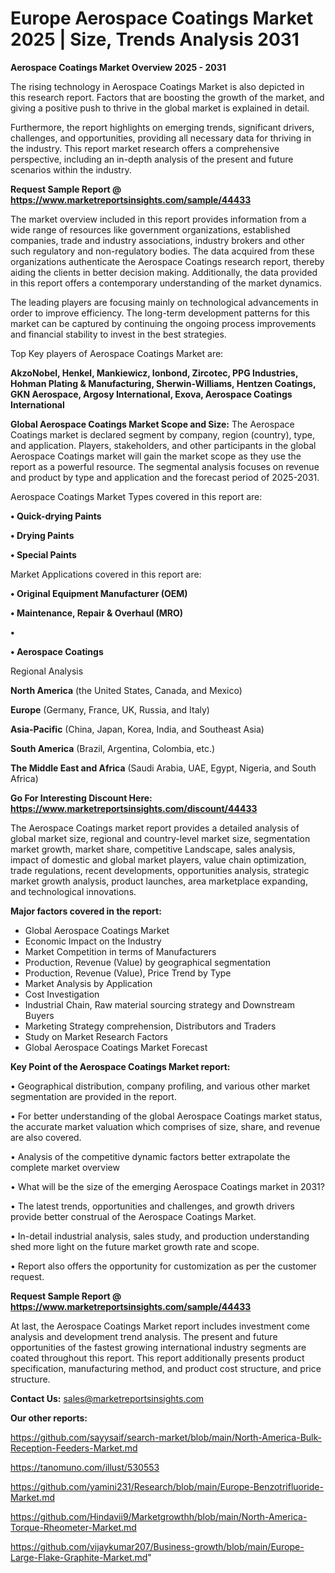 # Europe Aerospace Coatings Market 2025 | Size, Trends Analysis 2031

<Strong> Aerospace Coatings Market Overview 2025 - 2031</strong>

The rising technology in Aerospace Coatings Market is also depicted in this research report. Factors that are boosting the growth of the market, and giving a positive push to thrive in the global market is explained in detail.

Furthermore, the report highlights on emerging trends, significant drivers, challenges, and opportunities, providing all necessary data for thriving in the industry. This report market research offers a comprehensive perspective, including an in-depth analysis of the present and future scenarios within the industry.

<strong>Request Sample Report @ <a href=https://www.marketreportsinsights.com/sample/44433>https://www.marketreportsinsights.com/sample/44433</a></strong>

The market overview included in this report provides information from a wide range of resources like government organizations, established companies, trade and industry associations, industry brokers and other such regulatory and non-regulatory bodies. The data acquired from these organizations authenticate the Aerospace Coatings research report, thereby aiding the clients in better decision making. Additionally, the data provided in this report offers a contemporary understanding of the market dynamics.

The leading players are focusing mainly on technological advancements in order to improve efficiency. The long-term development patterns for this market can be captured by continuing the ongoing process improvements and financial stability to invest in the best strategies.

Top Key players of Aerospace Coatings Market are:

<strong>AkzoNobel, Henkel, Mankiewicz, Ionbond, Zircotec, PPG Industries, Hohman Plating & Manufacturing, Sherwin-Williams, Hentzen Coatings, GKN Aerospace, Argosy International, Exova, Aerospace Coatings International</strong>

<strong><b>Global Aerospace Coatings Market Scope and Size:</b></strong>
The Aerospace Coatings market is declared segment by company, region (country), type, and application. Players, stakeholders, and other participants in the global Aerospace Coatings market will gain the market scope as they use the report as a powerful resource. The segmental analysis focuses on revenue and product by type and application and the forecast period of 2025-2031.

Aerospace Coatings Market Types covered in this report are:

<strong>•  Quick-drying Paints

•  Drying Paints

•  Special Paints</strong>

Market Applications covered in this report are:

<strong>•  Original Equipment Manufacturer (OEM)

•  Maintenance, Repair & Overhaul (MRO)

•  

•  Aerospace Coatings</strong> 

Regional Analysis

<strong>North America</strong> (the United States, Canada, and Mexico)

<strong>Europe</strong> (Germany, France, UK, Russia, and Italy)

<strong>Asia-Pacific</strong> (China, Japan, Korea, India, and Southeast Asia)

<strong>South America</strong> (Brazil, Argentina, Colombia, etc.)

<strong>The Middle East and Africa</strong> (Saudi Arabia, UAE, Egypt, Nigeria, and South Africa)

<strong>Go For Interesting Discount Here: <a href=https://www.marketreportsinsights.com/discount/44433>https://www.marketreportsinsights.com/discount/44433</a></strong>

The Aerospace Coatings market report provides a detailed analysis of global market size, regional and country-level market size, segmentation market growth, market share, competitive Landscape, sales analysis, impact of domestic and global market players, value chain optimization, trade regulations, recent developments, opportunities analysis, strategic market growth analysis, product launches, area marketplace expanding, and technological innovations.

<strong><b>Major factors covered in the report:</b></strong>
<ul>
  <li>Global Aerospace Coatings Market </li>
  <li>Economic Impact on the Industry</li>
  <li>Market Competition in terms of Manufacturers</li>
  <li>Production, Revenue (Value) by geographical segmentation</li>
  <li>Production, Revenue (Value), Price Trend by Type</li>
  <li>Market Analysis by Application</li>
  <li>Cost Investigation</li>
  <li>Industrial Chain, Raw material sourcing strategy and Downstream Buyers</li>
  <li>Marketing Strategy comprehension, Distributors and Traders</li>
  <li>Study on Market Research Factors</li>
  <li>Global Aerospace Coatings Market Forecast</li>
</ul>

<strong><b>Key Point of the Aerospace Coatings Market report:</b></strong>

• Geographical distribution, company profiling, and various other market segmentation are provided in the report.

• For better understanding of the global Aerospace Coatings market status, the accurate market valuation which comprises of size, share, and revenue are also covered.

• Analysis of the competitive dynamic factors better extrapolate the complete market overview

• What will be the size of the emerging Aerospace Coatings market in 2031?

• The latest trends, opportunities and challenges, and growth drivers provide better construal of the Aerospace Coatings Market.

• In-detail industrial analysis, sales study, and production understanding shed more light on the future market growth rate and scope.

• Report also offers the opportunity for customization as per the customer request.

<strong>Request Sample Report @ <a href=https://www.marketreportsinsights.com/sample/44433>https://www.marketreportsinsights.com/sample/44433</a></strong>

At last, the Aerospace Coatings Market report includes investment come analysis and development trend analysis. The present and future opportunities of the fastest growing international industry segments are coated throughout this report. This report additionally presents product specification, manufacturing method, and product cost structure, and price structure.

<strong>Contact Us:</strong>
sales@marketreportsinsights.com

<strong>Our other reports:</strong>

<a href=https://github.com/sayysaif/search-market/blob/main/North-America-Bulk-Reception-Feeders-Market.md>https://github.com/sayysaif/search-market/blob/main/North-America-Bulk-Reception-Feeders-Market.md</a>

<a href=https://tanomuno.com/illust/530553>https://tanomuno.com/illust/530553</a>

<a href=https://github.com/yamini231/Research/blob/main/Europe-Benzotrifluoride-Market.md>https://github.com/yamini231/Research/blob/main/Europe-Benzotrifluoride-Market.md</a>

<a href=https://github.com/Hindavii9/Marketgrowthh/blob/main/North-America-Torque-Rheometer-Market.md>https://github.com/Hindavii9/Marketgrowthh/blob/main/North-America-Torque-Rheometer-Market.md</a>

<a href=https://github.com/vijaykumar207/Business-growth/blob/main/Europe-Large-Flake-Graphite-Market.md>https://github.com/vijaykumar207/Business-growth/blob/main/Europe-Large-Flake-Graphite-Market.md</a>"
